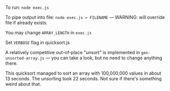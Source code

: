 To run: `node exec.js`

To pipe output into file: `node exec.js > FILENAME` — WARNING: will override file if already exists.

You may change `ARRAY_LENGTH` in `exec.js`

Set `VERBOSE` flag in quicksort.js

A relatively competitive out-of-place "unsort" is implemented in `gen-unsorted-array.js` — you can take a look, but no need to change anything there.



This quicksort managed to sort an array with 100,000,000 values in about 13 seconds. The unsorting took 22 seconds. Not sure if there's something weird about that.



